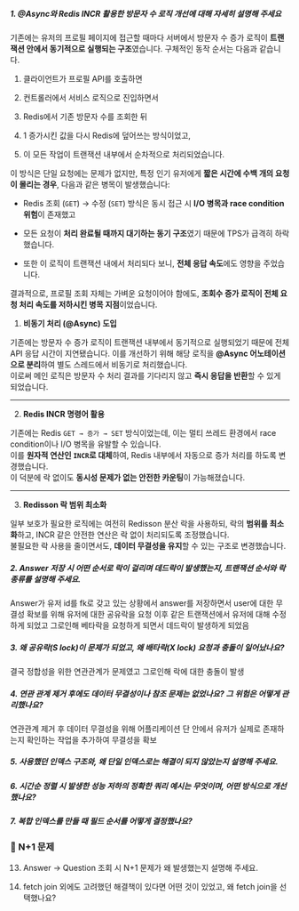 ##### 1. @Async와 Redis INCR 활용한 방문자 수 로직 개선에 대해 자세히 설명해 주세요
기존에는 유저의 프로필 페이지에 접근할 때마다 서버에서 방문자 수 증가 로직이 **트랜잭션 안에서 동기적으로 실행되는 구조**였습니다. 구체적인 동작 순서는 다음과 같습니다.

1. 클라이언트가 프로필 API를 호출하면
    
2. 컨트롤러에서 서비스 로직으로 진입하면서
    
3. Redis에서 기존 방문자 수를 조회한 뒤
    
4. 1 증가시킨 값을 다시 Redis에 덮어쓰는 방식이었고,
    
5. 이 모든 작업이 트랜잭션 내부에서 순차적으로 처리되었습니다.
    

이 방식은 단일 요청에는 문제가 없지만, 특정 인기 유저에게 **짧은 시간에 수백 개의 요청이 몰리는 경우**, 다음과 같은 병목이 발생했습니다:

- Redis 조회 (`GET`) → 수정 (`SET`) 방식은 동시 접근 시 **I/O 병목과 race condition 위험**이 존재했고
    
- 모든 요청이 **처리 완료될 때까지 대기하는 동기 구조**였기 때문에 TPS가 급격히 하락했습니다.
    
- 또한 이 로직이 트랜잭션 내에서 처리되다 보니, **전체 응답 속도**에도 영향을 주었습니다.
    

결과적으로, 프로필 조회 자체는 가벼운 요청이어야 함에도, **조회수 증가 로직이 전체 요청 처리 속도를 저하시킨 병목 지점**이었습니다.

1. **비동기 처리 (@Async) 도입**

기존에는 방문자 수 증가 로직이 트랜잭션 내부에서 동기적으로 실행되었기 때문에 전체 API 응답 시간이 지연됐습니다. 이를 개선하기 위해 해당 로직을 **@Async 어노테이션으로 분리**하여 별도 스레드에서 비동기로 처리했습니다.  
이로써 메인 로직은 방문자 수 처리 결과를 기다리지 않고 **즉시 응답을 반환**할 수 있게 되었습니다.

---
2. **Redis INCR 명령어 활용**

기존에는 Redis `GET → 증가 → SET` 방식이었는데, 이는 멀티 쓰레드 환경에서 race condition이나 I/O 병목을 유발할 수 있습니다.  
이를 **원자적 연산인 `INCR`로 대체**하여, Redis 내부에서 자동으로 증가 처리를 하도록 변경했습니다.  
이 덕분에 락 없이도 **동시성 문제가 없는 안전한 카운팅**이 가능해졌습니다.

---
3. **Redisson 락 범위 최소화**

일부 보호가 필요한 로직에는 여전히 Redisson 분산 락을 사용하되, 락의 **범위를 최소화**하고, INCR 같은 안전한 연산은 락 없이 처리되도록 조정했습니다.  
불필요한 락 사용을 줄이면서도, **데이터 무결성을 유지**할 수 있는 구조로 변경했습니다.

##### 2. Answer 저장 시 어떤 순서로 락이 걸리며 데드락이 발생했는지, 트랜잭션 순서와 락 종류를 설명해 주세요.
Answer가 유저 id를 fk로 갖고 있는 상황에서 answer를 저장하면서 user에 대한 무결성 확보를 위해 유저에 대한 공유락을 요청
이후 같은 트랜잭션에서 유저에 대해 수정하게 되었고 그로인해 베타락을 요청하게 되면서 데드락이 발생하게 되었음
##### 3. 왜 공유락(S lock)이 문제가 되었고, 왜 배타락(X lock) 요청과 충돌이 일어났나요? 
결국 정합성을 위한 연관관계가 문제였고 그로인해 락에 대한 충돌이 발생
##### 4. 연관 관계 제거 후에도 데이터 무결성이나 참조 문제는 없었나요? 그 위험은 어떻게 관리했나요?
연관관계 제거 후 데이터 무결성을 위해 어플리케이션 단 안에서 유저가 실제로 존재하는지 확인하는 작업을 추가하여 무결성을 확보


##### 5. 사용했던 인덱스 구조와, 왜 단일 인덱스로는 해결이 되지 않았는지 설명해 주세요.
    
##### 6. 시간순 정렬 시 발생한 성능 저하의 정확한 쿼리 예시는 무엇이며, 어떤 방식으로 개선했나요?
    
##### 7.  복합 인덱스를 만들 때 필드 순서를 어떻게 결정했나요?
    

### 🔄 N+1 문제

13. Answer → Question 조회 시 N+1 문제가 왜 발생했는지 설명해 주세요.
    
14. fetch join 외에도 고려했던 해결책이 있다면 어떤 것이 있었고, 왜 fetch join을 선택했나요?

